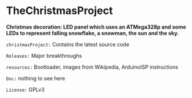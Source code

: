 # TheChristmasProject

**Christmas decoration: LED panel which uses an ATMega328p and some LEDs to represent falling snowflake, a snowman, the sun and the sky.**


`christmasProject:` Contains the latest source code

`Releases:`         Major breakthroughs

`resources:`        Bootloader, images from Wikipedia, ArduinoISP instructions

`Doc:`              nothing to see here

`License:`          GPLv3
